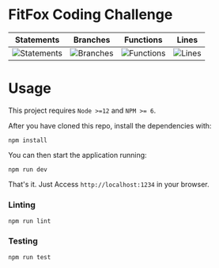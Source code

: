 # FitFox Coding Challenge

| Statements | Branches | Functions | Lines |
| -----------|----------|-----------|-------|
| ![Statements](https://img.shields.io/badge/Coverage-55.66%25-red.svg "Make me better!") | ![Branches](https://img.shields.io/badge/Coverage-33.33%25-red.svg "Make me better!") | ![Functions](https://img.shields.io/badge/Coverage-43.59%25-red.svg "Make me better!") | ![Lines](https://img.shields.io/badge/Coverage-55.24%25-red.svg "Make me better!") |

# Usage

This project requires `Node >=12` and `NPM >= 6`.

After you have cloned this repo, install the dependencies with:

```
npm install
```

You can then start the application running:

```
npm run dev
```

That's it. Just Access `http://localhost:1234` in your browser.

### Linting

```
npm run lint
```

### Testing

```
npm run test
```
